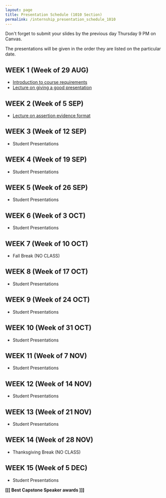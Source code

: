 ```yaml
---
layout: page
title: Presentation Schedule (1010 Section)
permalink: /internship_presentation_schedule_1010
---
```


Don't forget to submit your slides by the previous day Thursday 9 PM on Canvas.

The presentations will be given in the order they are listed on the particular date.

## WEEK 1 (Week of 29 AUG)

* [Introduction to course requirements]({{site.baseurl}}/internships/pdfs/introduction-internship.pdf)
* [Lecture on giving a good presentation]({{site.baseurl}}/internships/pdfs/lecture-on-presentations-internship.pdf)

## WEEK 2 (Week of 5 SEP)

* [Lecture on assertion evidence format]({{site.baseurl}}/internships/pdfs/lecture-on-assertion-evidence-format.pdf)

## WEEK 3 (Week of 12 SEP)
  
* Student Presentations
  
## WEEK 4 (Week of 19 SEP)

* Student Presentations

## WEEK 5 (Week of 26 SEP)

* Student Presentations

## WEEK 6 (Week of 3 OCT)

* Student Presentations

## WEEK 7 (Week of 10 OCT)

* Fall Break (NO CLASS)

## WEEK 8 (Week of 17 OCT)

* Student Presentations

## WEEK 9 (Week of 24 OCT)

* Student Presentations

## WEEK 10 (Week of 31 OCT)

* Student Presentations

## WEEK 11 (Week of 7 NOV)

* Student Presentations

## WEEK 12 (Week of 14 NOV)

* Student Presentations

## WEEK 13 (Week of 21 NOV)

* Student Presentations

## WEEK 14 (Week of 28 NOV)

* Thanksgiving Break (NO CLASS)

## WEEK 15 (Week of 5 DEC)

* Student Presentations
  
**[[[ Best Capstone Speaker awards ]]]**

